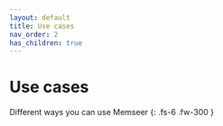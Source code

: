 ```yaml
---
layout: default 
title: Use cases
nav_order: 2
has_children: true
---
```


# Use cases

Different ways you can use Memseer 
{: .fs-6 .fw-300 }
